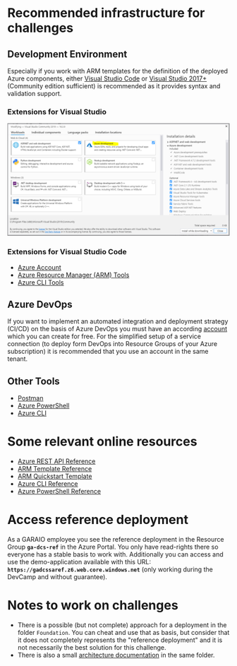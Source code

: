 # Recommended infrastructure for challenges
## Development Environment
Especially if you work with ARM templates for the definition of the deployed Azure components, either [Visual Studio Code](https://code.visualstudio.com/) or [Visual Studio 2017+](https://visualstudio.microsoft.com/de/vs/) (Community edition sufficient) is recommended as it provides syntax and validation support.

### Extensions for Visual Studio
![](..\Resources\Preparation_VisualStudio2019-Configuration.png)

### Extensions for Visual Studio Code
-   [Azure Account](https://marketplace.visualstudio.com/items?itemName=ms-vscode.azure-account)
-   [Azure Resource Manager (ARM) Tools](https://marketplace.visualstudio.com/items?itemName=ms-vscode.azure-account)
-   [Azure CLI Tools](https://marketplace.visualstudio.com/items?itemName=ms-vscode.azurecli)

## Azure DevOps
If you want to implement an automated integration and deployment strategy (CI/CD) on the basis of Azure DevOps you must have an according [account](https://azure.microsoft.com/en-us/services/devops/) which you can create for free.
For the simplified setup of a service connection (to deploy form DevOps into Resource Groups of your Azure subscription) it is recommended that you use an account in the same tenant.

## Other Tools
-   [Postman](https://www.postman.com/downloads/)
-   [Azure PowerShell](https://github.com/Azure/azure-powershell#installation)
-   [Azure CLI](https://docs.microsoft.com/en-us/cli/azure/install-azure-cli-windows?view=azure-cli-latest)

# Some relevant online resources
- [Azure REST API Reference](https://docs.microsoft.com/en-us/rest/api/azure/)
- [ARM Template Reference](https://docs.microsoft.com/en-us/azure/templates/)
- [ARM Quickstart Template](https://azure.microsoft.com/en-us/resources/templates/)
- [Azure CLI Reference](https://docs.microsoft.com/en-us/cli/azure/?view=azure-cli-latest)
- [Azure PowerShell Reference](https://docs.microsoft.com/en-us/powershell/module/az.resources/?view=azps-3.4.0)

# Access reference deployment
As a GARAIO employee you see the reference deployment in the Resource Group **`ga-dcs-ref`** in the Azure Portal. You only have read-rights there so everyone has a stable basis to work with. Additionally you can access and use the demo-application available with this URL: **`https://gadcssaref.z6.web.core.windows.net`** (only working during the DevCamp and without guarantee).

# Notes to work on challenges
* There is a possible (but not complete) approach for a deployment in the folder `Foundation`. You can cheat and use that as basis, but consider that it does not completely represents the "reference deployment" and it is not necessarily the best solution for this challenge.
* There is also a small [architecture documentation](../Foundation/README.md) in the same folder.
